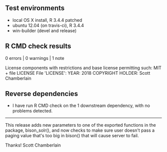 ## Test environments

* local OS X install, R 3.4.4 patched
* ubuntu 12.04 (on travis-ci), R 3.4.4
* win-builder (devel and release)

## R CMD check results

0 errors | 0 warnings | 1 note

   License components with restrictions and base license permitting such:
     MIT + file LICENSE
   File 'LICENSE':
     YEAR: 2018
     COPYRIGHT HOLDER: Scott Chamberlain

## Reverse dependencies

* I have run R CMD check on the 1 downstream dependency,
with no problems detected.

-----

This release adds new parameters to one of the exported functions in the package, bison_solr(), and now checks to make sure user doesn't pass a paging value that's too big in bison() that will cause server to fail.

Thanks!
Scott Chamberlain
